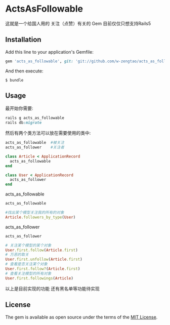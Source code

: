# ActsAsFollowable

这就是一个给国人用的 关注（点赞）有关的 Gem 目前仅仅只想支持Rails5

## Installation

Add this line to your application's Gemfile:

```ruby
gem 'acts_as_followable', git: 'git://github.com/w-zengtao/acts_as_followable.git'
```

And then execute:

    $ bundle

## Usage

最开始你需要:
```ruby
rails g acts_as_followable
rails db:migrate
```

然后有两个类方法可以放在需要使用的类中:
```ruby
acts_as_followable  #被关注
acts_as_follower    #关注者

class Article < ApplicationRecord
  acts_as_followable
end

class User < ApplicationRecord
  acts_as_follower
end
```

acts_as_followable
```ruby
acts_as_followable

#找出某个模型关注我的所有的对象
Article.followers_by_type(User)
```

acts_as_follower
```ruby
acts_as_follower

# 关注某个模型的某个对象
User.first.follow(Article.first)
# 万恶的取关
User.first.unfollow(Article.first)
# 查看是否关注某个对象
User.first.follow?(Article.first)
# 查看关注模型的所有对象
User.first.followings(Article)
```
以上是目前实现的功能 还有黑名单等功能待实现
## License

The gem is available as open source under the terms of the [MIT License](http://opensource.org/licenses/MIT).
